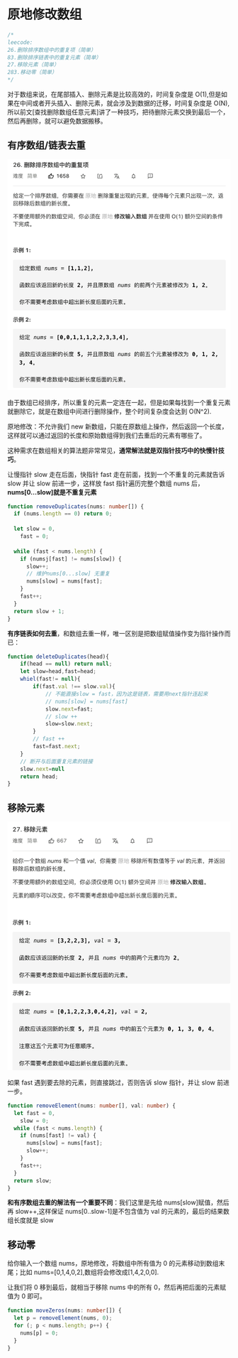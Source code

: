 # 原地修改数组

```typescript
/*
leecode:
26.删除排序数组中的重复项（简单）
83.删除排序链表中的重复元素（简单）
27.移除元素（简单）
283.移动零（简单）
*/
```

对于数组来说，在尾部插入、删除元素是比较高效的，时间复杂度是 O(1),但是如果在中间或者开头插入、删除元素，就会涉及到数据的迁移，时间复杂度是 O(N),所以前文[查找删除数组任意元素]讲了一种技巧，把待删除元素交换到最后一个，然后再删除，就可以避免数据搬移。

## 有序数组/链表去重

![原地修改数组1](../../../../resource/blogs/images/algorithm/原地修改数组1.png)

由于数组已经排序，所以重复的元素一定连在一起，但是如果每找到一个重复元素就删除它，就是在数组中间进行删除操作，整个时间复杂度会达到 O(N^2).

原地修改：不允许我们 new 新数组，只能在原数组上操作，然后返回一个长度，这样就可以通过返回的长度和原始数组得到我们去重后的元素有哪些了。

这种需求在数组相关的算法题非常常见，**通常解法就是双指针技巧中的快慢针技巧**。

让慢指针 slow 走在后面，快指针 fast 走在前面，找到一个不重复的元素就告诉 slow 并让 slow 前进一步，这样放 fast 指针遍历完整个数组 nums 后，**nums[0...slow]就是不重复元素**

```typescript
function removeDuplicates(nums: number[]) {
  if (nums.length == 0) return 0;

  let slow = 0,
    fast = 0;

  while (fast < nums.length) {
    if (numsj[fast] != nums[slow]) {
      slow++;
      // 维护nums[0...slow] 无重复
      nums[slow] = nums[fast];
    }
    fast++;
  }
  return slow + 1;
}
```

**有序链表如何去重**，和数组去重一样，唯一区别是把数组赋值操作变为指针操作而已：

```typescript
function deleteDuplicates(head){
    if(head == null) return null;
    let slow=head,fast=head;
    whiel(fast!= null){
        if(fast.val !== slow.val){
            // 不能直接slow = fast，因为这是链表，需要用next指针连起来
            // nums[slow] = nums[fast]
            slow.next=fast;
            // slow ++
            slow=slow.next;
        }
        // fast ++
        fast=fast.next;
    }
    // 断开与后面重复元素的链接
    slow.next=null
    return head;
}
```

## 移除元素

![原地修改数组2](../../../../resource/blogs/images/algorithm/原地修改数组2.png)

如果 fast 遇到要去除的元素，则直接跳过，否则告诉 slow 指针，并让 slow 前进一步。

```typescript
function removeElement(nums: number[], val: number) {
  let fast = 0,
    slow = 0;
  while (fast < nums.length) {
    if (nums[fast] != val) {
      nums[slow] = nums[fast];
      slow++;
    }
    fast++;
  }
  return slow;
}
```

**和有序数组去重的解法有一个重要不同**：我们这里是先给 nums[slow]赋值，然后再 slow++,这样保证 nums[0..slow-1]是不包含值为 val 的元素的，最后的结果数组长度就是 slow

## 移动零

给你输入一个数组 nums，原地修改，将数组中所有值为 0 的元素移动到数组末尾；比如 nums=[0,1,4,0,2],数组将会修改成[1,4,2,0,0].

让我们将 0 移到最后，就相当于移除 nums 中的所有 0，然后再把后面的元素赋值为 0 即可。

```typescript
function moveZeros(nums: number[]) {
  let p = removeElement(nums, 0);
  for (; p < nums.length; p++) {
    nums[p] = 0;
  }
}
```
